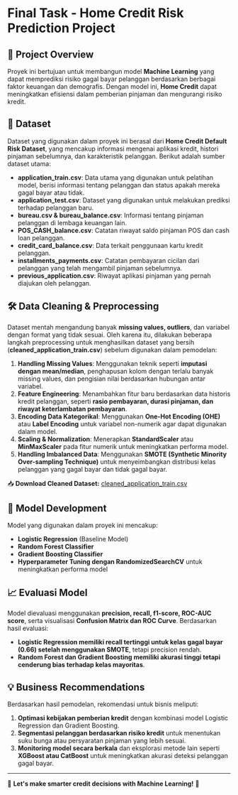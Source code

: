 # Final Task - Home Credit Risk Prediction Project

## 📌 Project Overview
Proyek ini bertujuan untuk membangun model **Machine Learning** yang dapat memprediksi risiko gagal bayar pelanggan berdasarkan berbagai faktor keuangan dan demografis. Dengan model ini, **Home Credit** dapat meningkatkan efisiensi dalam pemberian pinjaman dan mengurangi risiko kredit.

## 📂 Dataset
Dataset yang digunakan dalam proyek ini berasal dari **Home Credit Default Risk Dataset**, yang mencakup informasi mengenai aplikasi kredit, histori pinjaman sebelumnya, dan karakteristik pelanggan. Berikut adalah sumber dataset utama:

- **application_train.csv**: Data utama yang digunakan untuk pelatihan model, berisi informasi tentang pelanggan dan status apakah mereka gagal bayar atau tidak.
- **application_test.csv**: Dataset yang digunakan untuk melakukan prediksi terhadap pelanggan baru.
- **bureau.csv & bureau_balance.csv**: Informasi tentang pinjaman pelanggan di lembaga keuangan lain.
- **POS_CASH_balance.csv**: Catatan riwayat saldo pinjaman POS dan cash loan pelanggan.
- **credit_card_balance.csv**: Data terkait penggunaan kartu kredit pelanggan.
- **installments_payments.csv**: Catatan pembayaran cicilan dari pelanggan yang telah mengambil pinjaman sebelumnya.
- **previous_application.csv**: Riwayat aplikasi pinjaman yang pernah diajukan oleh pelanggan.

## 🛠️ Data Cleaning & Preprocessing
Dataset mentah mengandung banyak **missing values, outliers**, dan variabel dengan format yang tidak sesuai. Oleh karena itu, dilakukan beberapa langkah preprocessing untuk menghasilkan dataset yang bersih (**cleaned_application_train.csv**) sebelum digunakan dalam pemodelan:

1. **Handling Missing Values**: Menggunakan teknik seperti **imputasi dengan mean/median**, penghapusan kolom dengan terlalu banyak missing values, dan pengisian nilai berdasarkan hubungan antar variabel.
2. **Feature Engineering**: Menambahkan fitur baru berdasarkan data historis kredit pelanggan, seperti **rasio pembayaran, durasi pinjaman, dan riwayat keterlambatan pembayaran**.
3. **Encoding Data Kategorikal**: Menggunakan **One-Hot Encoding (OHE)** atau **Label Encoding** untuk variabel non-numerik agar dapat digunakan dalam model.
4. **Scaling & Normalization**: Menerapkan **StandardScaler** atau **MinMaxScaler** pada fitur numerik untuk meningkatkan performa model.
5. **Handling Imbalanced Data**: Menggunakan **SMOTE (Synthetic Minority Over-sampling Technique)** untuk menyeimbangkan distribusi kelas pelanggan yang gagal bayar dan tidak gagal bayar.

📥 **Download Cleaned Dataset:** [cleaned_application_train.csv](https://drive.google.com/drive/folders/11Qt6dED9j_jzHeg-6l6xMlw9zwcJhse9?usp=sharing)

## 🚀 Model Development
Model yang digunakan dalam proyek ini mencakup:
- **Logistic Regression** (Baseline Model)
- **Random Forest Classifier**
- **Gradient Boosting Classifier**
- **Hyperparameter Tuning dengan RandomizedSearchCV** untuk meningkatkan performa model

## 📈 Evaluasi Model
Model dievaluasi menggunakan **precision, recall, f1-score, ROC-AUC score**, serta visualisasi **Confusion Matrix dan ROC Curve**. Berdasarkan hasil evaluasi:
- **Logistic Regression memiliki recall tertinggi untuk kelas gagal bayar (0.66) setelah menggunakan SMOTE**, tetapi precision rendah.
- **Random Forest dan Gradient Boosting memiliki akurasi tinggi tetapi cenderung bias terhadap kelas mayoritas**.

## 💡 Business Recommendations
Berdasarkan hasil pemodelan, rekomendasi untuk bisnis meliputi:
1. **Optimasi kebijakan pemberian kredit** dengan kombinasi model Logistic Regression dan Gradient Boosting.
2. **Segmentasi pelanggan berdasarkan risiko kredit** untuk menentukan suku bunga atau persyaratan pinjaman yang lebih sesuai.
3. **Monitoring model secara berkala** dan eksplorasi metode lain seperti **XGBoost atau CatBoost** untuk meningkatkan akurasi deteksi pelanggan gagal bayar.


---
🚀 **Let's make smarter credit decisions with Machine Learning!** 🚀

